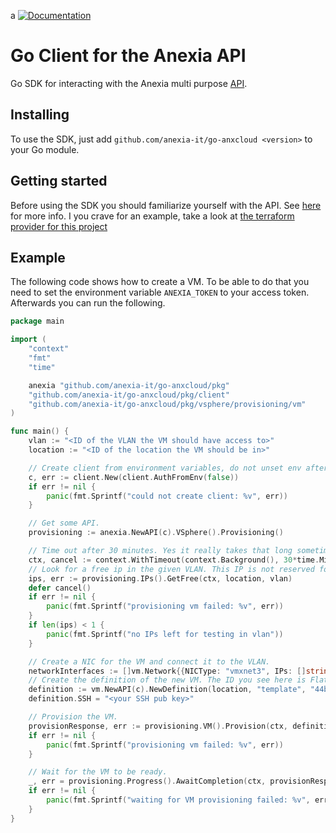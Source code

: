a
[![Documentation](https://godoc.org/github.com/anexia-it/go-anxcloud?status.svg)](http://godoc.org/github.com/anexia-it/go-anxcloud)

# Go Client for the Anexia API

Go SDK for interacting with the Anexia multi purpose [API](https://engine.anexia-it.com/).

## Installing

To use the SDK, just add `github.com/anexia-it/go-anxcloud <version>` to your Go module.

## Getting started

Before using the SDK you should familiarize yourself with the API. See [here](https://engine.anexia-it.com/docs/) for more info.
I you crave for an example, take a look at [the terraform provider for this project](https://github.com/anexia-it/terraform-provider-anxcloud)

## Example 

The following code shows how to create a VM. To be able to do that you need to set the environment variable `ANEXIA_TOKEN` to your access token.
Afterwards you can run the following.

```go
package main

import (
	"context"
	"fmt"
	"time"

	anexia "github.com/anexia-it/go-anxcloud/pkg"
	"github.com/anexia-it/go-anxcloud/pkg/client"
	"github.com/anexia-it/go-anxcloud/pkg/vsphere/provisioning/vm"
)

func main() {
	vlan := "<ID of the VLAN the VM should have access to>"
	location := "<ID of the location the VM should be in>"

	// Create client from environment variables, do not unset env afterwards.
	c, err := client.New(client.AuthFromEnv(false))
	if err != nil {
		panic(fmt.Sprintf("could not create client: %v", err))
	}

	// Get some API.
	provisioning := anexia.NewAPI(c).VSphere().Provisioning()

	// Time out after 30 minutes. Yes it really takes that long sometimes.
	ctx, cancel := context.WithTimeout(context.Background(), 30*time.Minute)
	// Look for a free ip in the given VLAN. This IP is not reserved for you so better be quick.
	ips, err := provisioning.IPs().GetFree(ctx, location, vlan)
	defer cancel()
	if err != nil {
		panic(fmt.Sprintf("provisioning vm failed: %v", err))
	}
	if len(ips) < 1 {
		panic(fmt.Sprintf("no IPs left for testing in vlan"))
	}

	// Create a NIC for the VM and connect it to the VLAN.
	networkInterfaces := []vm.Network{{NICType: "vmxnet3", IPs: []string{ips[0].Identifier}, VLAN: vlan}}
	// Create the definition of the new VM. The ID you see here is Flatcar.
	definition := vm.NewAPI(c).NewDefinition(location, "template", "44b38284-6adb-430e-b4a4-1553e29f352f", "developersfirstvm", 2, 2048, 10, networkInterfaces)
	definition.SSH = "<your SSH pub key>"

	// Provision the VM.
	provisionResponse, err := provisioning.VM().Provision(ctx, definition)
	if err != nil {
		panic(fmt.Sprintf("provisioning vm failed: %v", err))
	}

	// Wait for the VM to be ready.
	_, err = provisioning.Progress().AwaitCompletion(ctx, provisionResponse.Identifier)
	if err != nil {
		panic(fmt.Sprintf("waiting for VM provisioning failed: %v", err))
	}
}
```
